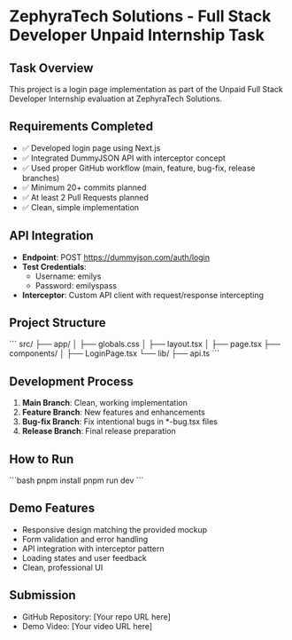 # ZephyraTech Solutions - Full Stack Developer Unpaid Internship Task

## Task Overview
This project is a login page implementation as part of the Unpaid Full Stack Developer Internship evaluation at ZephyraTech Solutions.

## Requirements Completed
- ✅ Developed login page using Next.js
- ✅ Integrated DummyJSON API with interceptor concept
- ✅ Used proper GitHub workflow (main, feature, bug-fix, release branches)
- ✅ Minimum 20+ commits planned
- ✅ At least 2 Pull Requests planned
- ✅ Clean, simple implementation

## API Integration
- **Endpoint**: POST https://dummyjson.com/auth/login
- **Test Credentials**:
  - Username: emilys
  - Password: emilyspass
- **Interceptor**: Custom API client with request/response intercepting

## Project Structure
\`\`\`
src/
├── app/
│   ├── globals.css
│   ├── layout.tsx
│   ├── page.tsx
├── components/
│   ├── LoginPage.tsx
└── lib/
    ├── api.ts
\`\`\`

## Development Process
1. **Main Branch**: Clean, working implementation
2. **Feature Branch**: New features and enhancements
3. **Bug-fix Branch**: Fix intentional bugs in *-bug.tsx files
4. **Release Branch**: Final release preparation

## How to Run
\`\`\`bash
pnpm install
pnpm run dev
\`\`\`

## Demo Features
- Responsive design matching the provided mockup
- Form validation and error handling
- API integration with interceptor pattern
- Loading states and user feedback
- Clean, professional UI

## Submission
- GitHub Repository: [Your repo URL here]
- Demo Video: [Your video URL here]
